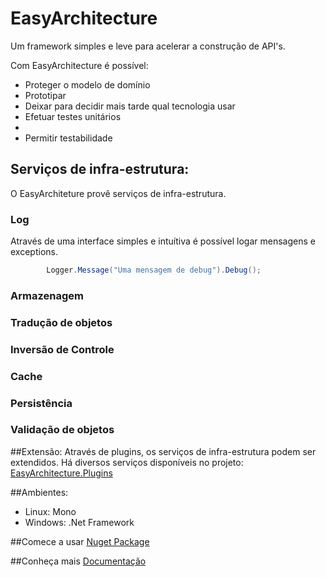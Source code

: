 # EasyArchitecture

Um framework simples e leve para acelerar a construção de API's.

Com EasyArchitecture é possível:
* Proteger o modelo de domínio
* Prototipar
* Deixar para decidir mais tarde qual tecnologia usar
* Efetuar testes unitários
* 
* Permitir testabilidade


## Serviços de infra-estrutura:

O EasyArchiteture provê serviços de infra-estrutura.

### Log

Através de uma interface simples e intuítiva é possível logar mensagens e exceptions.

```csharp
        Logger.Message("Uma mensagem de debug").Debug();
```

### Armazenagem
### Tradução de objetos
### Inversão de Controle
### Cache
### Persistência
### Validação de objetos

##Extensão:
Através de plugins, os serviços de infra-estrutura podem ser extendidos.
Há diversos serviços disponíveis no projeto: [EasyArchitecture.Plugins](https://github.com/henriquericcio/EasyArchitecture.Plugins)

##Ambientes:
* Linux: Mono 
* Windows: .Net Framework

##Comece a usar
[Nuget Package](http://nuget.org/packages/easyarchitecture)

##Conheça mais
[Documentação](http://henriquericcio.github.com/EasyArchitecture/)

